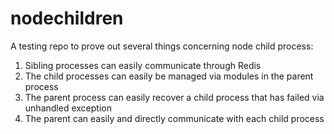 # nodechildren
A testing repo to prove out several things concerning node child process:

1. Sibling processes can easily communicate through Redis
2. The child processes can easily be managed via modules in the parent process
3. The parent process can easily recover a child process that has failed via unhandled exception
4. The parent can easily and directly communicate with each child process
